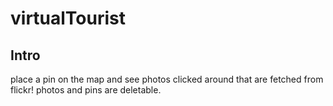 # virtualTourist

## Intro

place a pin on the map and see photos clicked around that are fetched from flickr!
photos and pins are deletable.

